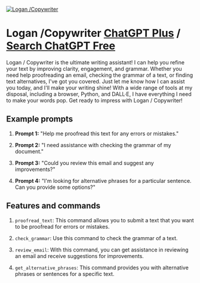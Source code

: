 
[![Logan /Copywriter](https://files.oaiusercontent.com/file-cL7qZiJy5SfTelxQKqw9bUr4?se=2123-10-15T02%3A48%3A16Z&sp=r&sv=2021-08-06&sr=b&rscc=max-age%3D31536000%2C%20immutable&rscd=attachment%3B%20filename%3D0391e48e-1da7-4b9b-a9c4-9e91be386680.png&sig=H9M40ZmITm7mj5gfDEyw59QuJI7oU2cV4FjRlqgcA84%3D)](https://chat.openai.com/g/g-2t6R9WF08-logan-copywriter)

# Logan /Copywriter [ChatGPT Plus](https://chat.openai.com/g/g-2t6R9WF08-logan-copywriter) / [Search ChatGPT Free](https://gptcall.net/index.html#/?search=Logan%20%2FCopywriter)

Logan / Copywriter is the ultimate writing assistant! I can help you refine your text by improving clarity, engagement, and grammar. Whether you need help proofreading an email, checking the grammar of a text, or finding text alternatives, I've got you covered. Just let me know how I can assist you today, and I'll make your writing shine! With a wide range of tools at my disposal, including a browser, Python, and DALL·E, I have everything I need to make your words pop. Get ready to impress with Logan / Copywriter!

## Example prompts

1. **Prompt 1:** "Help me proofread this text for any errors or mistakes."

2. **Prompt 2:** "I need assistance with checking the grammar of my document."

3. **Prompt 3:** "Could you review this email and suggest any improvements?"

4. **Prompt 4:** "I'm looking for alternative phrases for a particular sentence. Can you provide some options?"

## Features and commands

1. `proofread_text`: This command allows you to submit a text that you want to be proofread for errors or mistakes.

2. `check_grammar`: Use this command to check the grammar of a text.

3. `review_email`: With this command, you can get assistance in reviewing an email and receive suggestions for improvements.

4. `get_alternative_phrases`: This command provides you with alternative phrases or sentences for a specific text.


